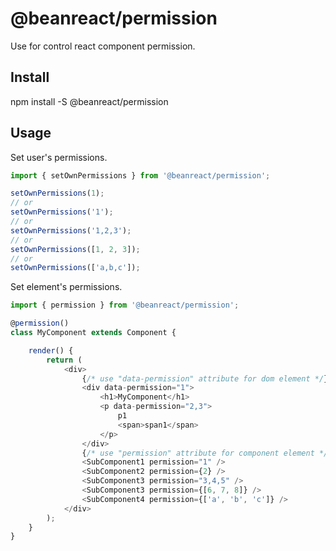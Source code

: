 # @beanreact/permission
Use for control react component permission.

## Install
npm install -S @beanreact/permission

## Usage
Set user's permissions.
```js
import { setOwnPermissions } from '@beanreact/permission';

setOwnPermissions(1);
// or
setOwnPermissions('1');
// or
setOwnPermissions('1,2,3');
// or
setOwnPermissions([1, 2, 3]);
// or
setOwnPermissions(['a,b,c']);
```
Set element's permissions.
```js
import { permission } from '@beanreact/permission';

@permission()
class MyComponent extends Component {

    render() {
        return (
            <div>
                {/* use "data-permission" attribute for dom element */}
                <div data-permission="1">
                    <h1>MyComponent</h1>
                    <p data-permission="2,3">
                        p1
                        <span>span1</span>
                    </p>
                </div>
                {/* use "permission" attribute for component element */}
                <SubComponent1 permission="1" />
                <SubComponent2 permission={2} />
                <SubComponent3 permission="3,4,5" />
                <SubComponent3 permission={[6, 7, 8]} />
                <SubComponent4 permission={['a', 'b', 'c']} />
            </div>
        );
    }
}
```